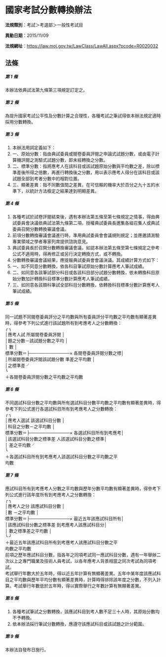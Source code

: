 # 國家考試分數轉換辦法

**法規類別**：考試＞考選部＞一般性考試目

**異動日期**：2015/11/09  

**法規網址**：https://law.moj.gov.tw/LawClass/LawAll.aspx?pcode=R0020032





## 法條
##### 第 1 條
本辦法依典試法第九條第三項規定訂定之。

##### 第 2 條
為提升國家考試公平性及分數計算之合理性，各種考試之筆試得依本辦法規定適時採用分數轉換。

##### 第 3 條
1. 本辦法用詞定義如下： 
1. 一、原始分數：指由典試委員或閱卷委員評閱之申論式試題分數，或由電子計算機評閱之測驗式試題分數，即未經轉換之分數。
1. 二、標準分數：指將應考人在該科目或該試題原始分數與平均數之差，除以標準差後所得之倍數，再進行轉換後之分數，用以表示應考人得分在該科目或該試題全部到考者分數中的相對位置。
1. 三、顯著差異：指不同數值間之差異，在可信賴的機率大於百分之九十五的水準下，以統計方法檢定之結果達到明顯差異。

##### 第 4 條
1. 各種考試於試卷評閱結束後，遇有本辦法第五條至第七條規定之情事，得由典試委員會決議依典試法第九條第二項，授權典試委員長邀集各組召集人或典試委員召開分數轉換審議會議。
1. 前項分數轉換審議會議進行時，準用典試委員會會議規則規定；並應邀請測驗專業領域之學者專家列席提供諮詢意見。
1. 典試委員長於召開分數轉換審議會議，如認本辦法第五條至第七條規定之參考公式不適用時，得再修正或另行決定轉換方式，或不轉換。
1. 分數轉換審議會議結果，應提報典試委員會會議決議。其成績計算方式如下：
1. 一、如不同意分數轉換，依各科目筆試原始分數計算應考人筆試成績。
1. 二、如同意各該筆試部分科目或各該科目部分試題分數轉換，依未轉換科目原始分數加計轉換科目標準分數計算應考人筆試成績。
1. 三、如同意各該類科筆試全部科目分數轉換，依轉換科目標準分數計算應考人筆試成績。

##### 第 5 條
同一試題不同閱卷委員評分之平均數與所有委員評分平均數之平均數有顯著差異時，得參考下列公式進行該試題所有到考應考人之分數轉換：  
          ╭                                                  ╮  
          │應考人試  所屬閱卷委員評閱                        │  
          │題之分數－該試題分數之平均                        │  
          │          數                                      │  
標準分數＝├─────────────× 各閱卷委員評閱分數之標│  
          │所屬閱卷委員評閱該試題分數  準差之平均數          │  
          │之標準差                                          ╯  
          ╰  
            ＋各閱卷委員評閱分數之平均數之平均數  

##### 第 6 條
不同選試科目分數之平均數與所有選試科目分數平均數之平均數有顯著差異時，得參考下列公式進行各選試科目所有到考應考人之分數轉換：  
          ╭                                                  ╮  
          │應考人選試  該選試科目分數                        │  
          │科目之分數－之平均數                              │  
標準分數＝├─────────────× 各選試科目所有到考應考│  
          │該選試科目分數之標準差      人該選試科目分數之標準│  
          │                            差之平均數            ╯  
          ╰  
            ＋各選試科目所有到考應考人該選試科目分數之平均數之平  
              均數  

##### 第 7 條
應試科目所有到考應考人分數之平均數與歷年分數平均數有顯著差異時，得參考下列公式進行該年度所有到考應考人之分數轉換：  
          ╭                                                  ╮  
          │應考人之分  該應試科目分數                        │  
          │數        －之平均數                              │  
標準分數＝├─────────────× 最近五年該應試科目所有│  
          │該應試科目分數之標準差      到考應考人該應試科目分│  
          │                            數之標準差之平均數    │    
          ╰                                                  ╯  
            ＋最近五年該應試科目所有到考應考人該應試科目分數之平  
              均數之平均數  
前項之歷年應試科目分數，指各年之同項考試同一應試科目分數，遇有一年舉辦二次以上之專門職業及技術人員考試，以各年應考人背景相當之同次考試為同項考試。  
考試舉行年數大於五年時，得以近五年計算有無顯著差異。五年中某年度該應試科目之平均數與歷年平均分數有顯著差異時，計算時得排除該年度之分數，不列入計算。考試舉行年數低於五年時，得以實際舉行之年數計算有無顯著差異。  

##### 第 8 條
1. 各種考試筆試之分數轉換，該應試科目到考人數不足三十人時，其原始分數均不予轉換。
1. 依本辦法採行筆試分數轉換，應遵守該應試科目或該試題之計分範圍。

##### 第 9 條
本辦法自發布日施行。


